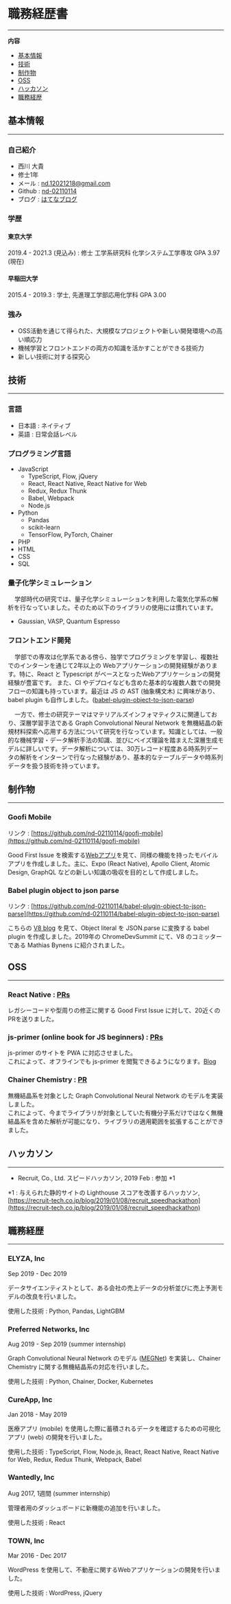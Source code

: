 # 職務経歴書

<hr />

**内容**

* [基本情報](#基本情報)
* [技術](#技術)
* [制作物](#制作物)
* [OSS](#OSS)
* [ハッカソン](#ハッカソン)
* [職務経歴](#職務経歴)

## 基本情報

<hr />

### 自己紹介
- 西川 大貴
- 修士1年
- メール : nd.12021218@gmail.com
- Github : [nd-02110114](https://github.com/nd-02110114)
- ブログ : [はてなブログ](https://nissy-nd.hatenablog.com/)

### 学歴
#### 東京大学
2019.4 - 2021.3 (見込み) : 修士 工学系研究科 化学システム工学専攻 GPA 3.97 (現在)

#### 早稲田大学
2015.4 - 2019.3 : 学士, 先進理工学部応用化学科 GPA 3.00

### 強み
- OSS活動を通じて得られた、大規模なプロジェクトや新しい開発環境への高い順応力
- 機械学習とフロントエンドの両方の知識を活かすことができる技術力
- 新しい技術に対する探究心

<div style="page-break-before:always"></div>

## 技術

<hr />

### 言語
- 日本語 : ネイティブ
- 英語 : 日常会話レベル

### プログラミング言語

- JavaScript
  - TypeScript, Flow, jQuery
  - React, React Native, React Native for Web
  - Redux, Redux Thunk
  - Babel, Webpack
  - Node.js
- Python
  - Pandas
  - scikit-learn
  - TensorFlow, PyTorch, Chainer
- PHP
- HTML
- CSS
- SQL

### 量子化学シミュレーション

&nbsp; &nbsp; 学部時代の研究では、量子化学シミュレーションを利用した電気化学系の解析を行なっていました。そのため以下のライブラリの使用には慣れています。

- Gaussian, VASP, Quantum Espresso

### フロントエンド開発

&nbsp; &nbsp; 学部での専攻は化学系である傍ら、独学でプログラミングを学習し、複数社でのインターンを通じて2年以上の Webアプリケーションの開発経験があります。特に、React と Typescript がベースとなったWebアプリケーションの開発経験が豊富です。 また、CI やデプロイなども含めた基本的な複数人数での開発フローの知識も持っています。最近は JS の AST (抽象構文木) に興味があり、babel plugin も自作しました。([babel-plugin-object-to-json-parse](https://github.com/nd-02110114/babel-plugin-object-to-json-parse))

&nbsp; &nbsp; 一方で、修士の研究テーマはマテリアルズインフォマティクスに関連しており、深層学習手法である Graph Convolutional Neural Network を無機結晶の新規材料探索へ応用する方法について研究を行なっています。知識としては、一般的な機械学習・データ解析手法の知識、並びにベイズ理論を踏まえた深層生成モデルに詳しいです。データ解析については、30万レコード程度ある時系列データの解析をインターンで行なった経験があり、基本的なテーブルデータや時系列データを扱う技術を持っています。

<div style="page-break-before:always"></div>

## 制作物

<hr />

### Goofi Mobile

リンク : [https://github.com/nd-02110114/goofi-mobile](https://github.com/nd-02110114/goofi-mobile)

Good First Issue を検索する[Webアプリ](https://goofi.now.sh/)を見て、同様の機能を持ったモバイルアプリを作成しました。主に、Expo (React Native), Apollo Client, Atomic Design, GraphQL などの新しい知識の吸収を目的として作成しました。

### Babel plugin object to json parse

リンク : [https://github.com/nd-02110114/babel-plugin-object-to-json-parse](https://github.com/nd-02110114/babel-plugin-object-to-json-parse)

こちらの [V8 blog](https://v8.dev/blog/cost-of-javascript-2019#json) を見て、Object literal を JSON.parse に変換する babel plugin を作成しました。2019年の ChromeDevSummit にて、V8 のコミッターである Mathias Bynens に紹介されました。

## OSS

<hr />

### React Native : [PRs](https://github.com/facebook/react-native/pulls?q=is%3Apr+author%3And-02110114+is%3Aclosed)

レガシーコードや型周りの修正に関する Good First Issue に対して、20近くのPRを送りました。

### js-primer (online book for JS beginners) : [PRs](https://github.com/asciidwango/js-primer/pulls?q=is%3Apr+author%3And-02110114+is%3Aclosed)

js-primer のサイトを PWA に対応させました。  
これによって、オフラインでも js-primer を閲覧できるようになります。[Blog](https://efcl.info/2018/05/25/js-primer-offline/)

### Chainer Chemistry : [PR](https://github.com/chainer/chainer-chemistry/pull/405)

無機結晶系を対象とした Graph Convolutional Neural Network のモデルを実装しました。  
これによって、今までライブラリが対象としていた有機分子系だけではなく無機結晶系を含めた解析が可能になり、ライブラリの適用範囲を拡張することができました。

## ハッカソン

<hr />

- Recruit, Co., Ltd. スピードハッカソン, 2019 Feb : 参加 *1

*1 : 与えられた静的サイトの Lighthouse スコアを改善するハッカソン, [https://recruit-tech.co.jp/blog/2019/01/08/recruit_speedhackathon](https://recruit-tech.co.jp/blog/2019/01/08/recruit_speedhackathon)

<div style="page-break-before:always"></div>

## 職務経歴

<hr />

### ELYZA, Inc

Sep 2019 - Dec 2019

データサイエンティストとして、ある会社の売上データの分析並びに売上予測モデルの改良を行いました。

使用した技術 : Python, Pandas, LightGBM

### Preferred Networks, Inc

Aug 2019 - Sep 2019 (summer internship)

Graph Convolutional Neural Network のモデル ([MEGNet](https://pubs.acs.org/doi/10.1021/acs.chemmater.9b01294)) を実装し、Chainer Chemistry に関する無機結晶系の対応を行いました。

使用した技術 : Python, Chainer, Docker, Kubernetes

### CureApp, Inc

Jan 2018 - May 2019

医療アプリ (mobile) を使用した際に蓄積されるデータを確認するための可視化アプリ (web) の開発を行いました。

使用した技術 : TypeScript, Flow, Node.js, React, React Native, React Native for Web, Redux, Redux Thunk, Webpack, Babel

### Wantedly, Inc

Aug 2017, 1週間 (summer internship)

管理者用のダッシュボードに新機能の追加を行いました。

使用した技術 : React

### TOWN, Inc

Mar 2016 - Dec 2017

WordPress を使用して、不動産に関するWebアプリケーションの開発を行いました。

使用した技術 : WordPress, jQuery

